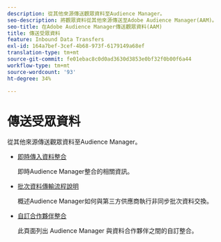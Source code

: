 ```yaml
---
description: 從其他來源傳送觀眾資料至Audience Manager。
seo-description: 將觀眾資料從其他來源傳送至Adobe Audience Manager(AAM)。
seo-title: 在Adobe Audience Manager傳送觀眾資料(AAM)
title: 傳送受眾資料
feature: Inbound Data Transfers
exl-id: 164a7bef-3cef-4b68-973f-6179149a68ef
translation-type: tm+mt
source-git-commit: fe01ebac8c0d0ad3630d3853e0bf32f0b00f6a44
workflow-type: tm+mt
source-wordcount: '93'
ht-degree: 34%

---
```


# 傳送受眾資料

從其他來源傳送觀眾資料至Audience Manager。

* [即時傳入資料整合](/help/using/integration/sending-audience-data/real-time-data-integration/real-time-tech-specs.md)

   即時Audience Manager整合的相關資訊。

* [批次資料傳輸流程說明](/help/using/integration/sending-audience-data/batch-data-transfer-explained/batch-data-transfer-explained.md)

   概述Audience Manager如何與第三方供應商執行非同步批次資料交換。

* [自訂合作夥伴整合](/help/using/integration/sending-audience-data/custom-partner-integrations.md)

   此頁面列出 Audience Manager 與資料合作夥伴之間的自訂整合。
